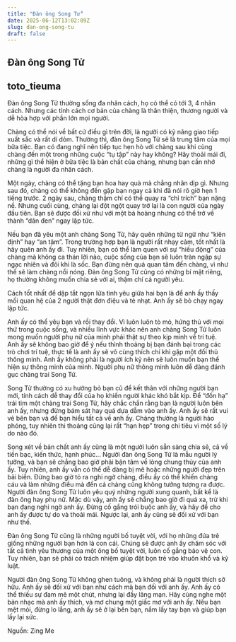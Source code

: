 ```yaml
---
title: "Đàn ông Song Tử"
date: 2025-06-12T13:02:09Z
slug: dan-ong-song-tu
draft: false
---
```


## Đàn ông Song Tử

## toto_tieuma

Đàn ông Song Tử thường sống đa nhân cách, họ có thể có tới 3, 4 nhân cách. Nhưng các tính cách cơ bản của chàng là thân thiện, thương người và dễ hòa hợp với phần lớn mọi người.
​

​Chàng có thể nói về bất cứ điều gì trên đời, là người có kỹ năng giao tiếp xuất sắc và rất dí dỏm. Thường thì, đàn ông Song Tử sẽ là trung tâm của mọi bữa tiệc. Bạn có đang nghĩ nên tiếp tục hẹn hò với chàng sau khi cùng chàng đến một trong những cuộc “tụ tập” này hay không? Hãy thoải mái đi, những gì thể hiện ở bữa tiệc là bản chất của chàng, nhưng bạn cần nhớ chàng là người đa nhân cách.

Một ngày, chàng có thể tặng bạn hoa hay quà mà chẳng nhân dịp gì. Nhưng sau đó, chàng có thể không đến gặp bạn ngay cả khi đã nói rõ giờ hẹn 1 tiếng trước. 2 ngày sau, chàng thậm chí có thể quay ra “chỉ trích” bạn nặng nề. Nhưng cuối cùng, chàng lại đột ngột quay trở lại là con người của ngày đầu tiên. Bạn sẽ được đối xử như với một bà hoàng nhưng có thể trở về thành “dân đen” ngay lập tức.

Nếu bạn đã yêu một anh chàng Song Tử, hãy quên những từ ngữ như “kiên định” hay “an tâm”. Trong trường hợp bạn là người rất nhạy cảm, tốt nhất là hãy quên anh ấy đi. Tuy nhiên, bạn có thể làm quen với sự “hiếu động” của chàng mà không ca thán lời nào, cuộc sống của bạn sẽ luôn tràn ngập sự ngạc nhiên và đôi khi là sốc. Bạn đừng nên quá quan tâm đến chàng, vì như thế sẽ làm chàng nổi nóng. Đàn ông Song Tử cũng có những bí mật riêng, họ thường không muốn chia sẻ với ai, thậm chí cả người yêu.

Cách tốt nhất để dập tắt ngọn lửa tình yêu giữa hai bạn là để anh ấy thấy mối quan hệ của 2 người thật đơn điệu và tẻ nhạt. Anh ấy sẽ bỏ chạy ngay lập tức.

Anh ấy có thể yêu bạn và rồi thay đổi. Vì luôn luôn tò mò, hứng thú với mọi thứ trong cuộc sống, và nhiều lĩnh vực khác nên anh chàng Song Tử luôn mong muốn người phụ nữ của mình phải thật sự theo kịp mình về trí tuệ. Anh ấy sẽ không bao giờ để ý nếu thỉnh thoảng bị bạn đánh bại trong các trò chơi trí tuệ, thực tế là anh ấy sẽ vô cùng thích chí khi gặp một đối thủ thông minh. Anh ấy không phải là người ích kỷ nên sẽ luôn muốn bạn thể hiện sự thông minh của mình. Người phụ nữ thông minh luôn dễ dàng đánh gục chàng trai Song Tử.

Song Tử thường có xu hướng bỏ bạn cũ để kết thân với những người bạn mới, tính cách dễ thay đổi của họ khiến người khác khó bắt kịp. Để “đốn hạ” trái tim một chàng trai Song Tử, hãy chắc chắn rằng bạn là người luôn bên anh ấy, nhưng đừng bám sát hay quá dựa dẫm vào anh ấy. Anh ấy sẽ rất vui vẻ bên bạn và để bạn hiểu tất cả về anh ấy. Chàng thường là người hào phóng, tuy nhiên thi thoảng cũng lại rất “hạn hẹp” trong chi tiêu vì một số lý do nào đó.

Song xét về bản chất anh ấy cũng là một người luôn sẵn sàng chia sẻ, cả về tiền bạc, kiến thức, hạnh phúc... Người đàn ông Song Tử là mẫu người lý tưởng, và bạn sẽ chẳng bao giờ phải bận tâm về lòng chung thủy của anh ấy. Tuy nhiên, anh ấy vẫn có thể dễ dàng bị mê hoặc những người đẹp trên bãi biển. Đừng bao giờ tỏ ra nghi ngờ chàng, điều ấy có thể khiến chàng cáu và làm những điều mà đến cả chàng cũng không tưởng tượng ra được.
​Người đàn ông Song Tử luôn yêu quý những người xung quanh, bất kể là đàn ông hay phụ nữ. Mặc dù vậy, anh ấy sẽ chẳng bao giờ đi quá xa, trừ khi bạn đang nghi ngờ anh ấy. Đừng cố gắng trói buộc anh ấy, và hãy để cho anh ấy được tự do và thoải mái. Ngược lại, anh ấy cũng sẽ đối xử với bạn như thế.

Đàn ông Song Tử cũng là những người bố tuyệt vời, với họ những đứa trẻ giống những người bạn hơn là con cái. Chúng sẽ được anh ấy chăm sóc với tất cả tình yêu thương của một ông bố tuyệt vời, luôn cố gắng bảo vệ con. Tuy nhiên, bạn sẽ phải có trách nhiệm giúp đặt bọn trẻ vào khuôn khổ và kỷ luật.

Người đàn ông Song Tử không ghen tuông, và không phải là người thích sở hữu. Anh ấy sẽ đối xử với bạn như cách mà bạn đối với anh ấy. Anh ấy có thể thiếu sự đam mê một chút, nhưng lại đầy lãng mạn. Hãy cùng nghe một bản nhạc mà anh ấy thích, và mơ chung một giấc mơ với anh ấy. Nếu bạn mệt mỏi, đừng lo lắng, anh ấy sẽ ở lại bên bạn, nắm lấy tay bạn và giúp bạn lấy lại sức.

Nguồn: Zing Me​​